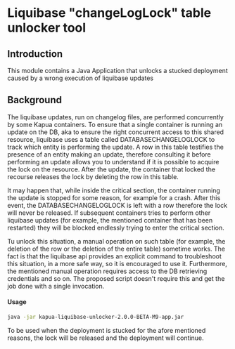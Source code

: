 Liquibase "changeLogLock" table unlocker tool
==========

## Introduction

This module contains a Java Application that unlocks a stucked deployment caused by a wrong execution of liquibase updates

## Background

The liquibase updates, run on changelog files, are performed concurrently by some Kapua containers. To ensure that a single container is running an update on the DB, aka to ensure the right concurrent
access to this shared resource, liquibase uses a table called DATABASECHANGELOGLOCK to track which entity is performing the update. A row in this table testifies the presence of an entity making an
update, therefore consulting it before performing an update allows you to understand if it is possible to acquire the lock on the resource.
After the update, the container that locked the recourse releases the lock by deleting the row in this table.

It may happen that, while inside the critical section, the container running the update is stopped for some reason, for example for a crash. After this event, the DATABASECHANGELOGLOCK is left with a
row therefore the lock will never be released. If subsequent containers tries to perform other liquibase updates (for example, the mentioned container that has been restarted) they will be blocked
endlessly trying to enter the critical section.

Tu unlock this situation, a manual operation on such table (for example, the deletion of the row or the deletion of the entire table) sometime works. The fact is that the liquibase api provides an
explicit command to troubleshoot this situation, in a more safe way, so it is encouraged to use it. Furthermore, the mentioned manual operation requires access to the DB retrieving credentials and so
on. The proposed script doesn't require this and get the job done with a single invocation.

#### Usage

```bash
java -jar kapua-liquibase-unlocker-2.0.0-BETA-M9-app.jar
```

To be used when the deployment is stucked for the afore mentioned reasons, the lock will be released and the deployment will continue.